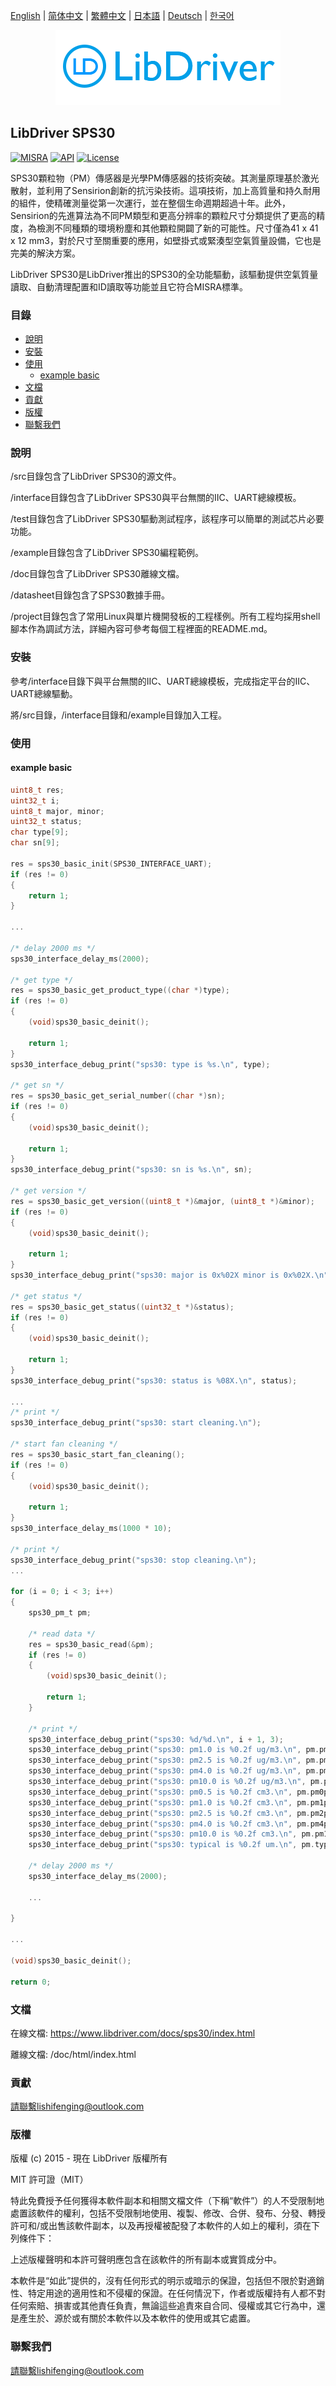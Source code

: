 [English](/README.md) | [ 简体中文](/README_zh-Hans.md) | [繁體中文](/README_zh-Hant.md) | [日本語](/README_ja.md) | [Deutsch](/README_de.md) | [한국어](/README_ko.md)

<div align=center>
<img src="/doc/image/logo.png"/>
</div>

## LibDriver SPS30

[![MISRA](https://img.shields.io/badge/misra-compliant-brightgreen.svg)](/misra/README.md) [![API](https://img.shields.io/badge/api-reference-blue.svg)](https://www.libdriver.com/docs/sps30/index.html) [![License](https://img.shields.io/badge/license-MIT-brightgreen.svg)](/LICENSE)

SPS30顆粒物（PM）傳感器是光學PM傳感器的技術突破。其測量原理基於激光散射，並利用了Sensirion創新的抗污染技術。這項技術，加上高質量和持久耐用的組件，使精確測量從第一次運行，並在整個生命週期超過十年。此外，Sensirion的先進算法為不同PM類型和更高分辨率的顆粒尺寸分類提供了更高的精度，為檢測不同種類的環境粉塵和其他顆粒開闢了新的可能性。尺寸僅為41 x 41 x 12 mm3，對於尺寸至關重要的應用，如壁掛式或緊湊型空氣質量設備，它也是完美的解決方案。

LibDriver SPS30是LibDriver推出的SPS30的全功能驅動，該驅動提供空氣質量讀取、自動清理配置和ID讀取等功能並且它符合MISRA標準。

### 目錄

  - [說明](#說明)
  - [安裝](#安裝)
  - [使用](#使用)
    - [example basic](#example-basic)
  - [文檔](#文檔)
  - [貢獻](#貢獻)
  - [版權](#版權)
  - [聯繫我們](#聯繫我們)

### 說明

/src目錄包含了LibDriver SPS30的源文件。

/interface目錄包含了LibDriver SPS30與平台無關的IIC、UART總線模板。

/test目錄包含了LibDriver SPS30驅動測試程序，該程序可以簡單的測試芯片必要功能。

/example目錄包含了LibDriver SPS30編程範例。

/doc目錄包含了LibDriver SPS30離線文檔。

/datasheet目錄包含了SPS30數據手冊。

/project目錄包含了常用Linux與單片機開發板的工程樣例。所有工程均採用shell腳本作為調試方法，詳細內容可參考每個工程裡面的README.md。

### 安裝

參考/interface目錄下與平台無關的IIC、UART總線模板，完成指定平台的IIC、UART總線驅動。

將/src目錄，/interface目錄和/example目錄加入工程。

### 使用

#### example basic

```C
uint8_t res;
uint32_t i;
uint8_t major, minor;
uint32_t status;
char type[9];
char sn[9];

res = sps30_basic_init(SPS30_INTERFACE_UART);
if (res != 0)
{
    return 1;
}

...

/* delay 2000 ms */
sps30_interface_delay_ms(2000);

/* get type */
res = sps30_basic_get_product_type((char *)type);
if (res != 0)
{
    (void)sps30_basic_deinit();

    return 1;
}
sps30_interface_debug_print("sps30: type is %s.\n", type);

/* get sn */
res = sps30_basic_get_serial_number((char *)sn);
if (res != 0)
{
    (void)sps30_basic_deinit();

    return 1;
}
sps30_interface_debug_print("sps30: sn is %s.\n", sn);

/* get version */
res = sps30_basic_get_version((uint8_t *)&major, (uint8_t *)&minor);
if (res != 0)
{
    (void)sps30_basic_deinit();

    return 1;
}
sps30_interface_debug_print("sps30: major is 0x%02X minor is 0x%02X.\n", major, minor);

/* get status */
res = sps30_basic_get_status((uint32_t *)&status);
if (res != 0)
{
    (void)sps30_basic_deinit();

    return 1;
}
sps30_interface_debug_print("sps30: status is %08X.\n", status);

...
/* print */
sps30_interface_debug_print("sps30: start cleaning.\n");

/* start fan cleaning */
res = sps30_basic_start_fan_cleaning();
if (res != 0)
{
    (void)sps30_basic_deinit();

    return 1;
}
sps30_interface_delay_ms(1000 * 10);

/* print */
sps30_interface_debug_print("sps30: stop cleaning.\n");
...

for (i = 0; i < 3; i++)
{
    sps30_pm_t pm;

    /* read data */
    res = sps30_basic_read(&pm);
    if (res != 0)
    {
        (void)sps30_basic_deinit();

        return 1;
    }

    /* print */
    sps30_interface_debug_print("sps30: %d/%d.\n", i + 1, 3);
    sps30_interface_debug_print("sps30: pm1.0 is %0.2f ug/m3.\n", pm.pm1p0_ug_m3);
    sps30_interface_debug_print("sps30: pm2.5 is %0.2f ug/m3.\n", pm.pm2p5_ug_m3);
    sps30_interface_debug_print("sps30: pm4.0 is %0.2f ug/m3.\n", pm.pm4p0_ug_m3);
    sps30_interface_debug_print("sps30: pm10.0 is %0.2f ug/m3.\n", pm.pm10_ug_m3);
    sps30_interface_debug_print("sps30: pm0.5 is %0.2f cm3.\n", pm.pm0p5_cm3);
    sps30_interface_debug_print("sps30: pm1.0 is %0.2f cm3.\n", pm.pm1p0_cm3);
    sps30_interface_debug_print("sps30: pm2.5 is %0.2f cm3.\n", pm.pm2p5_cm3);
    sps30_interface_debug_print("sps30: pm4.0 is %0.2f cm3.\n", pm.pm4p0_cm3);
    sps30_interface_debug_print("sps30: pm10.0 is %0.2f cm3.\n", pm.pm10_cm3);
    sps30_interface_debug_print("sps30: typical is %0.2f um.\n", pm.typical_particle_um);

    /* delay 2000 ms */
    sps30_interface_delay_ms(2000);
    
    ...
    
}

...

(void)sps30_basic_deinit();

return 0;
```

### 文檔

在線文檔: https://www.libdriver.com/docs/sps30/index.html

離線文檔: /doc/html/index.html

### 貢獻

請聯繫lishifenging@outlook.com

### 版權

版權 (c) 2015 - 現在 LibDriver 版權所有

MIT 許可證（MIT）

特此免費授予任何獲得本軟件副本和相關文檔文件（下稱“軟件”）的人不受限制地處置該軟件的權利，包括不受限制地使用、複製、修改、合併、發布、分發、轉授許可和/或出售該軟件副本，以及再授權被配發了本軟件的人如上的權利，須在下列條件下：

上述版權聲明和本許可聲明應包含在該軟件的所有副本或實質成分中。

本軟件是“如此”提供的，沒有任何形式的明示或暗示的保證，包括但不限於對適銷性、特定用途的適用性和不侵權的保證。在任何情況下，作者或版權持有人都不對任何索賠、損害或其他責任負責，無論這些追責來自合同、侵權或其它行為中，還是產生於、源於或有關於本軟件以及本軟件的使用或其它處置。

### 聯繫我們

請聯繫lishifenging@outlook.com